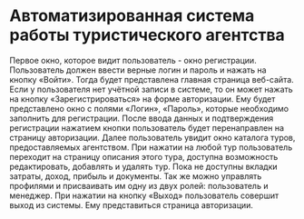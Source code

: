 # Автоматизированная система работы туристического агентства
Первое окно, которое видит пользователь - окно регистрации. Пользователь должен ввести верные логин и пароль и нажать на кнопку «Войти». Тогда будет представлена главная страница веб-сайта. Если у пользователя нет учётной записи в системе, то он может нажать на кнопку «Зарегистрироваться» на форме авторизации. Ему будет представлено окно с полями «Логин», «Пароль», которые необходимо заполнить для регистрации. После ввода данных и подтверждения регистрации нажатием кнопки пользователь будет перенаправлен на страницу авторизации.
Далее пользователь увидит окно каталога туров, предоставляемых агентством. 
При нажатии на любой тур пользователь переходит на страницу описания этого тура, доступна возможность редактировать, добавлять и удалять тур. Пока не доступны вкладки затраты, доход, прибыль и документы.
Так же можно управлять профилями и присваивать им одну из двух ролей: пользователь и менеджер.
При нажатии на кнопку «Выход» пользователь совершит выход из системы. Ему представиться страница авторизации.
